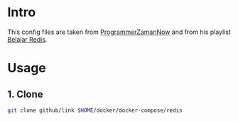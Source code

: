 # Intro

This config files are taken from [ProgrammerZamanNow](https://github.com/ProgrammerZamanNow/belajar-redis) and from his playlist [Belajar Redis](https://www.youtube.com/playlist?list=PL-CtdCApEFH-7hBhz1Q-4rKIQntJoBNX3).

# Usage

## 1. Clone

```sh
git clone github/link $HOME/docker/docker-compose/redis
```
